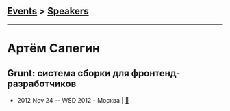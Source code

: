## [Events](../README.md) > [Speakers](../speakers.md)
---

# Артём Сапегин

## Grunt: система сборки для фронтенд-разработчиков
- 2012 Nov 24 -- WSD 2012 - Москва  | [:notebook:](https://wsd.events/2012/11/24/pres/grunt/)  
